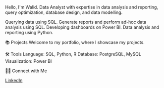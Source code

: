 Hello, I'm Walid. Data Analyst with expertise in data analysis and reporting, query optimization, database design, and data modelling.

Querying data using SQL.
Generate reports and perform ad-hoc data analysis using SQL.
Developing dashboards on Power BI.
Data analysis and reporting using Python.

📚 Projects
Welcome to my portfolio, where I showcase my projects.

🛠️ Tools
Language: SQL, Python, R
Database: PostgreSQL, MySQL
Visualization: Power BI

👋🏻 Connect with Me

<a href="https://www.linkedin.com/in/wmedani/">LinkedIn</a>



<!--
**walidmedani/walidmedani** is a ✨ _special_ ✨ repository because its `README.md` (this file) appears on your GitHub profile.

Here are some ideas to get you started:

- 🔭 I’m currently working on ...
- 🌱 I’m currently learning ...
- 👯 I’m looking to collaborate on ...
- 🤔 I’m looking for help with ...
- 💬 Ask me about ...
- 📫 How to reach me: ...
- 😄 Pronouns: ...
- ⚡ Fun fact: ...
-->
